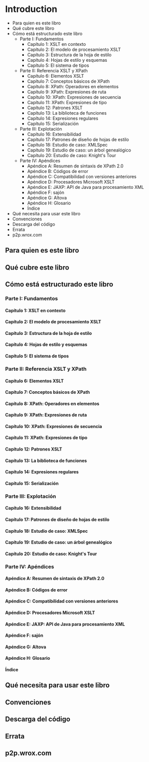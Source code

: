 # Introduction

* Para quien es este libro
* Qué cubre este libro
* Cómo está estructurado este libro
   * Parte I: Fundamentos
      * Capítulo 1: XSLT en contexto
      * Capítulo 2: El modelo de procesamiento XSLT
      * Capítulo 3: Estructura de la hoja de estilo
      * Capítulo 4: Hojas de estilo y esquemas
      * Capítulo 5: El sistema de tipos
   * Parte II: Referencia XSLT y XPath
      * Capítulo 6: Elementos XSLT
      * Capítulo 7: Conceptos básicos de XPath
      * Capítulo 8: XPath: Operadores en elementos
      * Capítulo 9: XPath: Expresiones de ruta
      * Capítulo 10: XPath: Expresiones de secuencia
      * Capítulo 11: XPath: Expresiones de tipo
      * Capítulo 12: Patrones XSLT
      * Capítulo 13: La biblioteca de funciones
      * Capítulo 14: Expresiones regulares
      * Capítulo 15: Serialización
   * Parte III: Explotación
      * Capítulo 16: Extensibilidad
      * Capítulo 17: Patrones de diseño de hojas de estilo
      * Capítulo 18: Estudio de caso: XMLSpec
      * Capítulo 19: Estudio de caso: un árbol genealógico
      * Capítulo 20: Estudio de caso: Knight's Tour
   * Parte IV: Apéndices
      * Apéndice A: Resumen de sintaxis de XPath 2.0
      * Apéndice B: Códigos de error
      * Apéndice C: Compatibilidad con versiones anteriores
      * Apéndice D: Procesadores Microsoft XSLT
      * Apéndice E: JAXP: API de Java para procesamiento XML
      * Apéndice F: sajón
      * Apéndice G: Altova
      * Apéndice H: Glosario
      * Índice
* Qué necesita para usar este libro
* Convenciones
* Descarga del código
* Errata
* p2p.wrox.com

## Para quien es este libro
## Qué cubre este libro
## Cómo está estructurado este libro
### Parte I: Fundamentos
#### Capítulo 1: XSLT en contexto
#### Capítulo 2: El modelo de procesamiento XSLT
#### Capítulo 3: Estructura de la hoja de estilo
#### Capítulo 4: Hojas de estilo y esquemas
#### Capítulo 5: El sistema de tipos
### Parte II: Referencia XSLT y XPath
#### Capítulo 6: Elementos XSLT
#### Capítulo 7: Conceptos básicos de XPath
#### Capítulo 8: XPath: Operadores en elementos
#### Capítulo 9: XPath: Expresiones de ruta
#### Capítulo 10: XPath: Expresiones de secuencia
#### Capítulo 11: XPath: Expresiones de tipo
#### Capítulo 12: Patrones XSLT
#### Capítulo 13: La biblioteca de funciones
#### Capítulo 14: Expresiones regulares
#### Capítulo 15: Serialización
### Parte III: Explotación
#### Capítulo 16: Extensibilidad
#### Capítulo 17: Patrones de diseño de hojas de estilo
#### Capítulo 18: Estudio de caso: XMLSpec
#### Capítulo 19: Estudio de caso: un árbol genealógico
####  Capítulo 20: Estudio de caso: Knight's Tour
### Parte IV: Apéndices
#### Apéndice A: Resumen de sintaxis de XPath 2.0
#### Apéndice B: Códigos de error
#### Apéndice C: Compatibilidad con versiones anteriores
#### Apéndice D: Procesadores Microsoft XSLT
#### Apéndice E: JAXP: API de Java para procesamiento XML
#### Apéndice F: sajón
#### Apéndice G: Altova
#### Apéndice H: Glosario
#### Índice
## Qué necesita para usar este libro
## Convenciones
## Descarga del código
## Errata
## p2p.wrox.com
